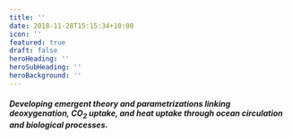 ```yaml
---
title: ''
date: 2018-11-28T15:15:34+10:00
icon: ''
featured: true
draft: false
heroHeading: ''
heroSubHeading: ''
heroBackground: ''
---
```


##### Developing emergent theory and parametrizations linking deoxygenation, CO<sub>2</sub> uptake, and heat uptake through ocean circulation and biological processes.
